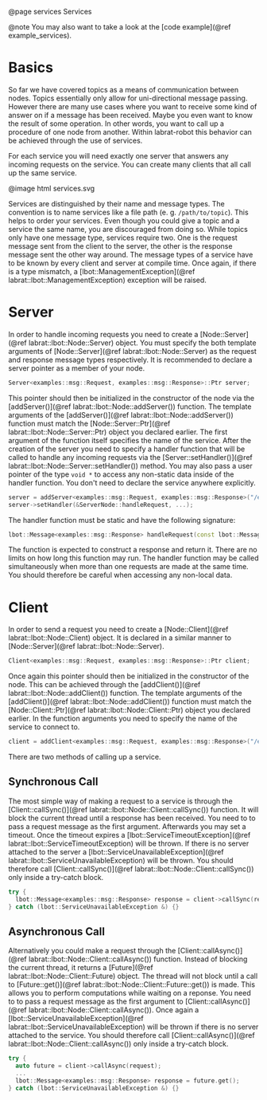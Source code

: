 @page services Services

@note
You may also want to take a look at the [code example](@ref example_services).

# Basics
So far we have covered topics as a means of communication between nodes. Topics essentially only allow for uni-directional message passing. However there are many use cases where you want to receive some kind of answer on if a message has been received. Maybe you even want to know the result of some operation. In other words, you want to call up a procedure of one node from another. Within labrat-robot this behavior can be achieved through the use of services.

For each service you will need exactly one server that answers any incoming requests on the service. You can create many clients that all call up the same service.

@image html services.svg

Services are distinguished by their name and message types. The convention is to name services like a file path (e. g. `/path/to/topic`). This helps to order your services. Even though you could give a topic and a service the same name, you are discouraged from doing so. While topics only have one message type, services require two. One is the request message sent from the client to the server, the other is the response message sent the other way around. The message types of a service have to be known by every client and server at compile time. Once again, if there is a type mismatch, a [lbot::ManagementException](@ref labrat::lbot::ManagementException) exception will be raised.

# Server
In order to handle incoming requests you need to create a [Node::Server](@ref labrat::lbot::Node::Server) object. You must specify the both  template arguments of [Node::Server](@ref labrat::lbot::Node::Server) as the request and response message types respectively. It is recommended to declare a server pointer as a member of your node.
```cpp
Server<examples::msg::Request, examples::msg::Response>::Ptr server;
```
This pointer should then be initialized in the constructor of the node via the [addServer()](@ref labrat::lbot::Node::addServer()) function. The template arguments of the [addServer()](@ref labrat::lbot::Node::addServer()) function must match the [Node::Server::Ptr](@ref labrat::lbot::Node::Server::Ptr) object you declared earlier. The first argument of the function itself specifies the name of the service. After the creation of the server you need to specify a handler function that will be called to handle any incoming requests via the [Server::setHandler()](@ref labrat::lbot::Node::Server::setHandler()) method. You may also pass a user pointer of the type `void *` to access any non-static data inside of the handler function. You don't need to declare the service anywhere explicitly.
```cpp
server = addServer<examples::msg::Request, examples::msg::Response>("/examples/test_service", ...);
server->setHandler(&ServerNode::handleRequest, ...);
```
The handler function must be static and have the following signature:
```cpp
lbot::Message<examples::msg::Response> handleRequest(const lbot::Message<examples::msg::Request> &request, void *user_ptr);
```
The function is expected to construct a response and return it. There are no limits on how long this function may run. The handler function may be called simultaneously when more than one requests are made at the same time. You should therefore be careful when accessing any non-local data.

# Client
In order to send a request you need to create a [Node::Client](@ref labrat::lbot::Node::Client) object. It is declared in a similar manner to [Node::Server](@ref labrat::lbot::Node::Server).
```cpp
Client<examples::msg::Request, examples::msg::Response>::Ptr client;
```
Once again this pointer should then be initialized in the constructor of the node. This can be achieved through the [addClient()](@ref labrat::lbot::Node::addClient()) function. The template arguments of the [addClient()](@ref labrat::lbot::Node::addClient()) function must match the [Node::Client::Ptr](@ref labrat::lbot::Node::Client::Ptr) object you declared earlier. In the function arguments you need to specify the name of the service to connect to.
```cpp
client = addClient<examples::msg::Request, examples::msg::Response>("/examples/test_service");
```

There are two methods of calling up a service.

## Synchronous Call
The most simple way of making a request to a service is through the [Client::callSync()](@ref labrat::lbot::Node::Client::callSync()) function. It will block the current thread until a response has been received. You need to to pass a request message as the first argument. Afterwards you may set a timeout. Once the timeout expires a [lbot::ServiceTimeoutException](@ref labrat::lbot::ServiceTimeoutException) will be thrown. If there is no server attached to the server a [lbot::ServiceUnavailableException](@ref labrat::lbot::ServiceUnavailableException) will be thrown. You should therefore call [Client::callSync()](@ref labrat::lbot::Node::Client::callSync()) only inside a try-catch block.
```cpp
try {
  lbot::Message<examples::msg::Response> response = client->callSync(request, ...);
} catch (lbot::ServiceUnavailableException &) {}
```

## Asynchronous Call
Alternatively you could make a request through the [Client::callAsync()](@ref labrat::lbot::Node::Client::callAsync()) function. Instead of blocking the current thread, it returns a [Future](@ref labrat::lbot::Node::Client::Future) object. The thread will not block until a call to [Future::get()](@ref labrat::lbot::Node::Client::Future::get()) is made. This allows you to perform computations while waiting on a reponse. You need to to pass a request message as the first argument to [Client::callAsync()](@ref labrat::lbot::Node::Client::callAsync()). Once again a [lbot::ServiceUnavailableException](@ref labrat::lbot::ServiceUnavailableException) will be thrown if there is no server attached to the service. You should therefore call [Client::callAsync()](@ref labrat::lbot::Node::Client::callAsync()) only inside a try-catch block.
```cpp
try {
  auto future = client->callAsync(request);
  ...
  lbot::Message<examples::msg::Response> response = future.get();
} catch (lbot::ServiceUnavailableException &) {}
```
